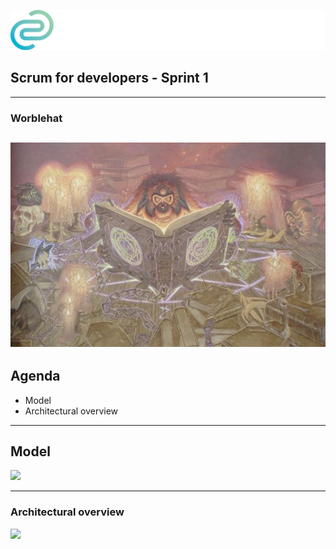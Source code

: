 <!-- .slide: data-background="img/background_title.jpg" data-state="intro" class="center" -->
![](img/cc_logo.png) <!-- .element: class="cc_logo" -->
## Scrum for developers - Sprint 1 <!-- .element: class="heading" -->
----
### Worblehat <!-- .element: class="heading" -->
![](img/Worblehat.jpg)
---

## Agenda <!-- .slide: class="center" style="text-align: center"-->
* Model
* Architectural overview

---

## Model <!-- .slide: class="center" style="text-align: center"-->
![](img/worblehat-model.png)

---

### Architectural overview
![](img/worblehat-architecture.png)
